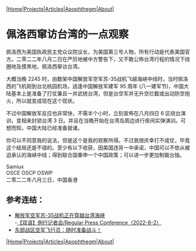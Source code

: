 |[Home](/README.md)|[Projects](/projects.md)|[Articles](/articles.md)|[Apophthegm](/apophthegm.md)|[About](/about.md)|

# 佩洛西窜访台湾的一点观察

佩洛西为美国执政民主党众议院议长，为美国第三号人物，所有行动是代表美国官方。二零二二年八月二日在严厉地被中方警告下，又不敢公佈台湾行程的情况下绕圈地及摸黑地，佩洛西窜访台湾。

大概当晚 2245 时，由数架中国解放军空军苏-35战机飞越海峡中线时，当时佩洛西的飞机刚到台北桃园机场，适逢中国解放军建军 95 周年 (八一建军节)，中国大陆基本上是准备了打仗兼且一并武统台湾，但是台空军并无升空拦截或出动防空炮火，所以就变成现在这个现状。

不过中国解放军反应也非常快，不需半个小时，立刻宣佈在八月四日 6 区绕台演训，变相来封锁台湾 3 日。并且在当晚开始在台湾岛周边进行夜间实弹演训。可想而知，中国大陆已经准备就诸。

你可以不同意我的说法，但是这个是我的观察所得。不过我很庆幸打不成仗，毕竟这个结局还是不错的。至少有以下收获，因美国违背一中承诺，中国可以不依从被迫承认的海峡中线；得到联合国重申一个中国政策；可以进一步更加制裁台独。

Samiux    
OSCE  OSCP  OSWP    
二零二二年八月三日，中国香港    

## 参考连结：

- [解放军空军苏-35战机正在穿越台湾海峡](https://mp.weixin.qq.com/s/b2234YPRqDPmSqm7c96GnA)    
-[【双语】例行记者会/Regular Press Conference（2022-8-2）](https://mp.weixin.qq.com/s/mj9aPmipgZ2s5GErrEzIyw)    
- [东部战区空军飞行员：随时准备战斗！](https://mp.weixin.qq.com/s/9d8ux1XW7D8wac0R24-Flw)    

|[Home](/README.md)|[Projects](/projects.md)|[Articles](/articles.md)|[Apophthegm](/apophthegm.md)|[About](/about.md)|
